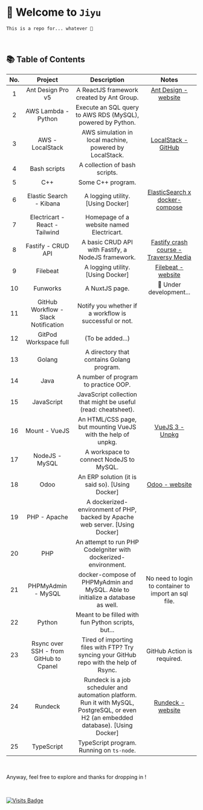 # 👋 Welcome to `Jiyu`

```
This is a repo for... whatever 🤷
```

<br />

## 📚 Table of Contents

| No. | Project | Description | Notes |
|:---:|:---:|:---:|:---:|
| 1 | Ant Design Pro v5 | A ReactJS framework created by Ant Group. | [Ant Design - website](https://ant.design/) |
| 2 | AWS Lambda - Python | Execute an SQL query to AWS RDS (MySQL), powered by Python. |  |
| 3 | AWS - LocalStack | AWS simulation in local machine, powered by LocalStack. | [LocalStack - GitHub](https://github.com/localstack/localstack) |
| 4 | Bash scripts | A collection of bash scripts. |  |
| 5 | C++ | Some C++ program. |  |
| 6 | Elastic Search - Kibana | A logging utility. [Using Docker] | [ElasticSearch x docker-compose](https://www.elastic.co/guide/en/elastic-stack-get-started/current/get-started-docker.html#run-stack-docker) |
| 7 | Electricart - React - Tailwind | Homepage of a website named Electricart. |  |
| 8 | Fastify - CRUD API | A basic CRUD API with Fastify, a NodeJS framework. | [Fastify crash course - Traversy Media](https://youtu.be/Lk-uVEVGxOA) |
| 9 | Filebeat | A logging utility. [Using Docker] | [Filebeat - website](https://www.elastic.co/beats/filebeat) |
| 10 | Funworks | A NuxtJS page. | 🚧 Under development... |
| 11 | GitHub Workflow - Slack Notification | Notify you whether if a workflow is successful or not. |  |
| 12 | GitPod Workspace full | (To be added...) |  |
| 13 | Golang | A directory that contains Golang program. |  |
| 14 | Java | A number of program to practice OOP. |  |
| 15 | JavaScript | JavaScript collection that might be useful (read: cheatsheet). |  |
| 16 | Mount - VueJS | An HTML/CSS page, but mounting VueJS with the help of unpkg. | [VueJS 3 - Unpkg](https://unpkg.com/browse/vue@3.2.26/) |
| 17 | NodeJS - MySQL | A workspace to connect NodeJS to MySQL. |  |
| 18 | Odoo | An ERP solution (it is said so). [Using Docker] | [Odoo - website](https://www.odoo.com/) |
| 19 | PHP - Apache | A dockerized-environment of PHP, backed by Apache web server. [Using Docker] |  |
| 20 | PHP | An attempt to run PHP CodeIgniter with dockerized-environment. |  |
| 21 | PHPMyAdmin - MySQL | docker-compose of PHPMyAdmin and MySQL. Able to initialize a database as well. | No need to login to container to import an sql file. |
| 22 | Python | Meant to be filled with fun Python scripts, but... |  |
| 23 | Rsync over SSH - from GitHub to Cpanel | Tired of importing files with FTP? Try syncing your GitHub repo with the help of Rsync. | GitHub Action is required. |
| 24 | Rundeck | Rundeck is a job scheduler and automation platform. Run it with MySQL, PostgreSQL, or even H2 (an embedded database). [Using Docker] | [Rundeck - website](https://www.rundeck.com/open-source) |
| 25 | TypeScript | TypeScript program. Running on `ts-node`. |  |

<br />

Anyway, feel free to explore and thanks for dropping in !

<br />

[![Visits Badge](https://badges.pufler.dev/visits/kevinadhiguna/jiyu)](https://github.com/kevinadhiguna)
